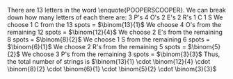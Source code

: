 There are 13 letters in the word \enquote{POOPERSCOOPER}.
We can break down how many letters of each there are:
3 P's
4 O's
2 E's
2 R's
1 C
1 S
We choose 1 C from the 13 spots = $\binom{13}{1}$
We choose 4 O's from the remaining 12 spots = $\binom{12}{4}$
We choose 2 E's from the remaining 8 spots = $\binom{8}{2}$
We choose 1 S from the remaining 6 spots = $\binom{6}{1}$
We choose 2 R's from the remaining 5 spots = $\binom{5}{2}$
We choose 3 P's from the remaining 3 spots = $\binom{3}{3}$
Thus, the total number of strings is
$\binom{13}{1} \cdot \binom{12}{4} \cdot \binom{8}{2} \cdot \binom{6}{1} \cdot \binom{5}{2} \cdot \binom{3}{3}$
